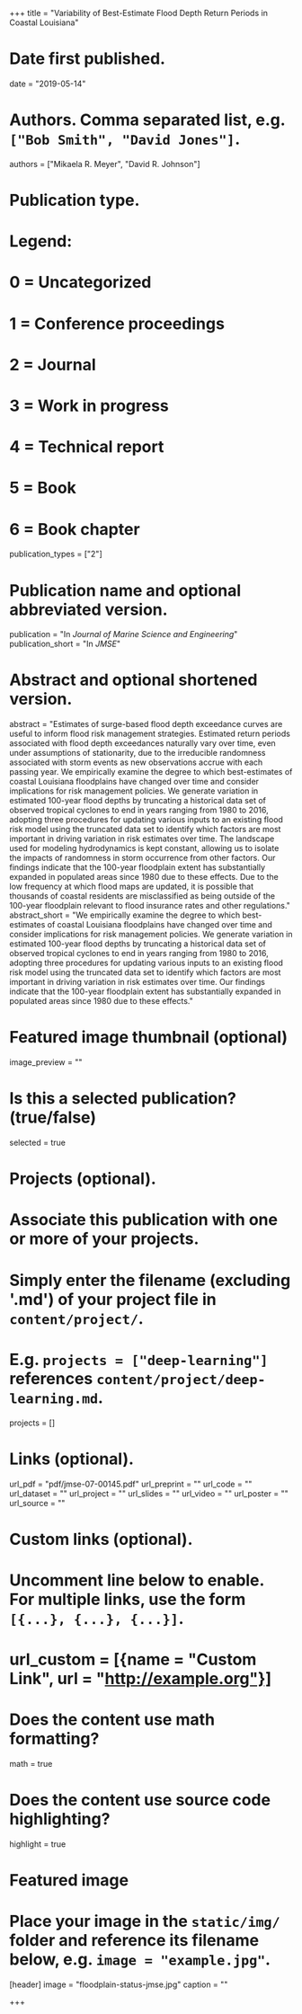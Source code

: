 +++
title = "Variability of Best-Estimate Flood Depth Return Periods in Coastal Louisiana"

# Date first published.
date = "2019-05-14"

# Authors. Comma separated list, e.g. `["Bob Smith", "David Jones"]`.
authors = ["Mikaela R. Meyer", "David R. Johnson"]

# Publication type.
# Legend:
# 0 = Uncategorized
# 1 = Conference proceedings
# 2 = Journal
# 3 = Work in progress
# 4 = Technical report
# 5 = Book
# 6 = Book chapter
publication_types = ["2"]

# Publication name and optional abbreviated version.
publication = "In *Journal of Marine Science and Engineering*"
publication_short = "In *JMSE*"

# Abstract and optional shortened version.
abstract = "Estimates of surge-based flood depth exceedance curves are useful to inform flood risk management strategies. Estimated return periods associated with flood depth exceedances naturally vary over time, even under assumptions of stationarity, due to the irreducible randomness associated with storm events as new observations accrue with each passing year. We empirically examine the degree to which best-estimates of coastal Louisiana floodplains have changed over time and consider implications for risk management policies. We generate variation in estimated 100-year flood depths by truncating a historical data set of observed tropical cyclones to end in years ranging from 1980 to 2016, adopting three procedures for updating various inputs to an existing flood risk model using the truncated data set to identify which factors are most important in driving variation in risk estimates over time. The landscape used for modeling hydrodynamics is kept constant, allowing us to isolate the impacts of randomness in storm occurrence from other factors. Our findings indicate that the 100-year floodplain extent has substantially expanded in populated areas since 1980 due to these effects. Due to the low frequency at which flood maps are updated, it is possible that thousands of coastal residents are misclassified as being outside of the 100-year floodplain relevant to flood insurance rates and other regulations."
abstract_short = "We empirically examine the degree to which best-estimates of coastal Louisiana floodplains have changed over time and consider implications for risk management policies. We generate variation in estimated 100-year flood depths by truncating a historical data set of observed tropical cyclones to end in years ranging from 1980 to 2016, adopting three procedures for updating various inputs to an existing flood risk model using the truncated data set to identify which factors are most important in driving variation in risk estimates over time.  Our findings indicate that the 100-year floodplain extent has substantially expanded in populated areas since 1980 due to these effects."

# Featured image thumbnail (optional)
image_preview = ""

# Is this a selected publication? (true/false)
selected = true

# Projects (optional).
#   Associate this publication with one or more of your projects.
#   Simply enter the filename (excluding '.md') of your project file in `content/project/`.
#   E.g. `projects = ["deep-learning"]` references `content/project/deep-learning.md`.
projects = []

# Links (optional).
url_pdf = "pdf/jmse-07-00145.pdf"
url_preprint = ""
url_code = ""
url_dataset = ""
url_project = ""
url_slides = ""
url_video = ""
url_poster = ""
url_source = ""

# Custom links (optional).
#   Uncomment line below to enable. For multiple links, use the form `[{...}, {...}, {...}]`.
# url_custom = [{name = "Custom Link", url = "http://example.org"}]

# Does the content use math formatting?
math = true

# Does the content use source code highlighting?
highlight = true

# Featured image
# Place your image in the `static/img/` folder and reference its filename below, e.g. `image = "example.jpg"`.
[header]
image = "floodplain-status-jmse.jpg"
caption = ""

+++
